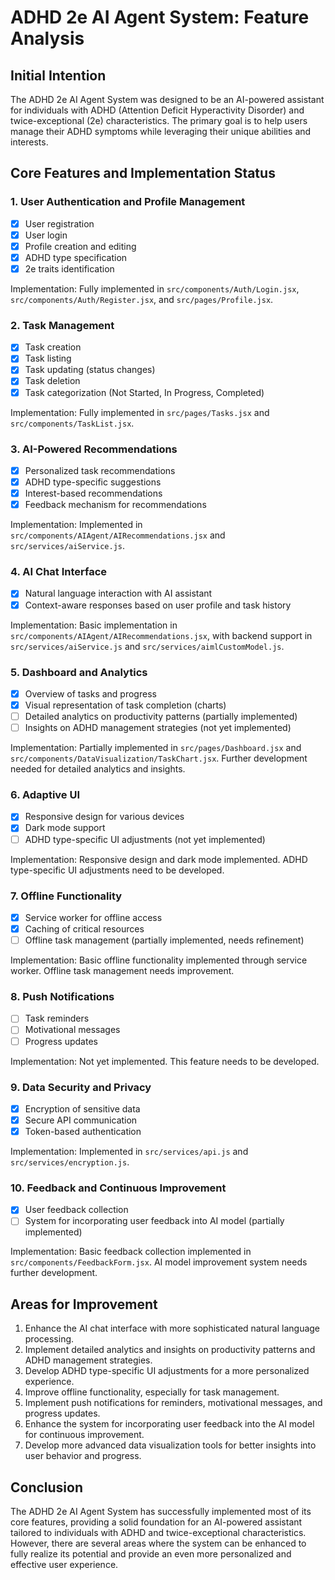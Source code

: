 # ADHD 2e AI Agent System: Feature Analysis

## Initial Intention

The ADHD 2e AI Agent System was designed to be an AI-powered assistant for individuals with ADHD (Attention Deficit Hyperactivity Disorder) and twice-exceptional (2e) characteristics. The primary goal is to help users manage their ADHD symptoms while leveraging their unique abilities and interests.

## Core Features and Implementation Status

### 1. User Authentication and Profile Management
- [x] User registration
- [x] User login
- [x] Profile creation and editing
- [x] ADHD type specification
- [x] 2e traits identification

Implementation: Fully implemented in `src/components/Auth/Login.jsx`, `src/components/Auth/Register.jsx`, and `src/pages/Profile.jsx`.

### 2. Task Management
- [x] Task creation
- [x] Task listing
- [x] Task updating (status changes)
- [x] Task deletion
- [x] Task categorization (Not Started, In Progress, Completed)

Implementation: Fully implemented in `src/pages/Tasks.jsx` and `src/components/TaskList.jsx`.

### 3. AI-Powered Recommendations
- [x] Personalized task recommendations
- [x] ADHD type-specific suggestions
- [x] Interest-based recommendations
- [x] Feedback mechanism for recommendations

Implementation: Implemented in `src/components/AIAgent/AIRecommendations.jsx` and `src/services/aiService.js`.

### 4. AI Chat Interface
- [x] Natural language interaction with AI assistant
- [x] Context-aware responses based on user profile and task history

Implementation: Basic implementation in `src/components/AIAgent/AIRecommendations.jsx`, with backend support in `src/services/aiService.js` and `src/services/aimlCustomModel.js`.

### 5. Dashboard and Analytics
- [x] Overview of tasks and progress
- [x] Visual representation of task completion (charts)
- [ ] Detailed analytics on productivity patterns (partially implemented)
- [ ] Insights on ADHD management strategies (not yet implemented)

Implementation: Partially implemented in `src/pages/Dashboard.jsx` and `src/components/DataVisualization/TaskChart.jsx`. Further development needed for detailed analytics and insights.

### 6. Adaptive UI
- [x] Responsive design for various devices
- [x] Dark mode support
- [ ] ADHD type-specific UI adjustments (not yet implemented)

Implementation: Responsive design and dark mode implemented. ADHD type-specific UI adjustments need to be developed.

### 7. Offline Functionality
- [x] Service worker for offline access
- [x] Caching of critical resources
- [ ] Offline task management (partially implemented, needs refinement)

Implementation: Basic offline functionality implemented through service worker. Offline task management needs improvement.

### 8. Push Notifications
- [ ] Task reminders
- [ ] Motivational messages
- [ ] Progress updates

Implementation: Not yet implemented. This feature needs to be developed.

### 9. Data Security and Privacy
- [x] Encryption of sensitive data
- [x] Secure API communication
- [x] Token-based authentication

Implementation: Implemented in `src/services/api.js` and `src/services/encryption.js`.

### 10. Feedback and Continuous Improvement
- [x] User feedback collection
- [ ] System for incorporating user feedback into AI model (partially implemented)

Implementation: Basic feedback collection implemented in `src/components/FeedbackForm.jsx`. AI model improvement system needs further development.

## Areas for Improvement

1. Enhance the AI chat interface with more sophisticated natural language processing.
2. Implement detailed analytics and insights on productivity patterns and ADHD management strategies.
3. Develop ADHD type-specific UI adjustments for a more personalized experience.
4. Improve offline functionality, especially for task management.
5. Implement push notifications for reminders, motivational messages, and progress updates.
6. Enhance the system for incorporating user feedback into the AI model for continuous improvement.
7. Develop more advanced data visualization tools for better insights into user behavior and progress.

## Conclusion

The ADHD 2e AI Agent System has successfully implemented most of its core features, providing a solid foundation for an AI-powered assistant tailored to individuals with ADHD and twice-exceptional characteristics. However, there are several areas where the system can be enhanced to fully realize its potential and provide an even more personalized and effective user experience.